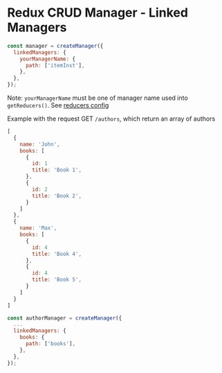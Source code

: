 
Redux CRUD Manager - Linked Managers
===================

```js
const manager = createManager({
  linkedManagers: {
    yourManagerName: {
      path: ['itemInst'],
    },
  },
});
```

Note: `yourManagerName` must be one of manager name used into `getReducers()`. See [reducers config](../v1/reducer.md#get-reducers)

Example with the request GET `/authors`, which return an array of authors

```js
[
  {
    name: 'John',
    books: [
      {
        id: 1
        title: 'Book 1',
      },
      {
        id: 2
        title: 'Book 2',
      }
    ]
  },
  {
    name: 'Max',
    books: [
      {
        id: 4
        title: 'Book 4',
      },
      {
        id: 4
        title: 'Book 5',
      }
    ]
  }
]
```

```js
const authorManager = createManager({
  ...
  linkedManagers: {
    books: {
      path: ['books'],
    },
  },
});
```
